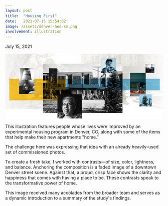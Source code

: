 ```yaml
---
layout: post
title:  "Housing First"
date:   2021-07-15 15:54:02
image: /assets/denver-hed-sm.png
involvement: illustration
---
```


<p class="date" markdown="1">
July 15, 2021
</p>

[![](/assets/denver-hed-lg.png)](https://www.urban.org/features/housing-first-breaks-homelessness-jail-cycle)

This illustration features people whose lives were improved by an experimental housing program in Denver, CO, along with some of the items that help make their new apartments "home."

The challenge here was expressing that idea with an already heavily-used set of commissioned photos. 

To create a fresh take, I worked with contrasts&mdash;of size, color, lightness, and balance. Anchoring the composition is a faded image of a downtown Denver street scene. Against that, a proud, crisp face shows the clarity and happiness that comes with having a place to be. These contrasts speak to the transformative power of home.

This image received many accolades from the broader team and serves as a dynamic introduction to a summary of the study's findings.


